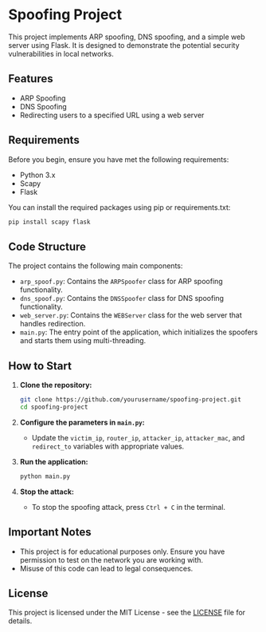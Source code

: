 
# Spoofing Project

This project implements ARP spoofing, DNS spoofing, and a simple web server using Flask. It is designed to demonstrate the potential security vulnerabilities in local networks.

## Features

- ARP Spoofing
- DNS Spoofing
- Redirecting users to a specified URL using a web server

## Requirements

Before you begin, ensure you have met the following requirements:

- Python 3.x
- Scapy
- Flask

You can install the required packages using pip or requirements.txt:

```bash
pip install scapy flask
```

## Code Structure

The project contains the following main components:

- `arp_spoof.py`: Contains the `ARPSpoofer` class for ARP spoofing functionality.
- `dns_spoof.py`: Contains the `DNSSpoofer` class for DNS spoofing functionality.
- `web_server.py`: Contains the `WEBServer` class for the web server that handles redirection.
- `main.py`: The entry point of the application, which initializes the spoofers and starts them using multi-threading.

## How to Start

1. **Clone the repository:**
   ```bash
   git clone https://github.com/yourusername/spoofing-project.git
   cd spoofing-project
   ```

2. **Configure the parameters in `main.py`:**
   - Update the `victim_ip`, `router_ip`, `attacker_ip`, `attacker_mac`, and `redirect_to` variables with appropriate values.

3. **Run the application:**
   ```bash
   python main.py
   ```

4. **Stop the attack:**
   - To stop the spoofing attack, press `Ctrl + C` in the terminal.

## Important Notes

- This project is for educational purposes only. Ensure you have permission to test on the network you are working with.
- Misuse of this code can lead to legal consequences.

## License

This project is licensed under the MIT License - see the [LICENSE](LICENSE) file for details.
